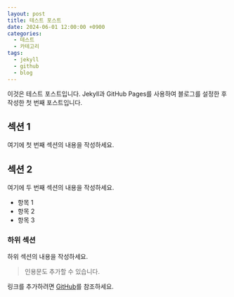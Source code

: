 ```yaml
---
layout: post
title: 테스트 포스트
date: 2024-06-01 12:00:00 +0900
categories:
  - 테스트
  - 카테고리
tags:
  - jekyll
  - github
  - blog
---
```


이것은 테스트 포스트입니다. Jekyll과 GitHub Pages를 사용하여 블로그를 설정한 후 작성한 첫 번째 포스트입니다.

## 섹션 1

여기에 첫 번째 섹션의 내용을 작성하세요.

## 섹션 2

여기에 두 번째 섹션의 내용을 작성하세요.

- 항목 1
- 항목 2
- 항목 3

### 하위 섹션

하위 섹션의 내용을 작성하세요.

> 인용문도 추가할 수 있습니다.

링크를 추가하려면 [GitHub](https://github.com)를 참조하세요.
